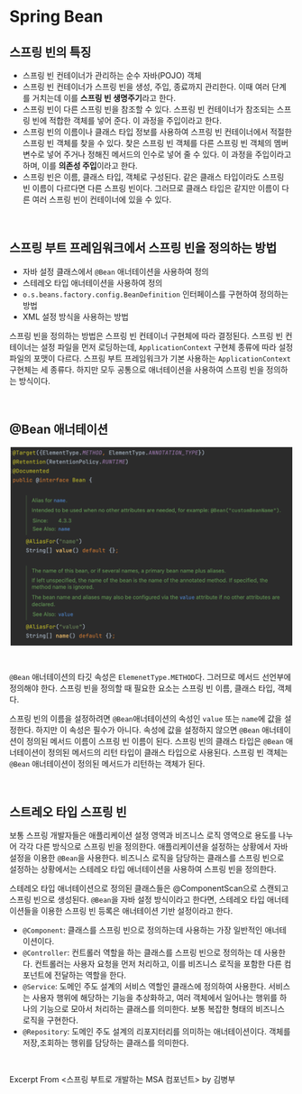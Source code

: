 # Spring Bean

## 스프링 빈의 특징

- 스프링 빈 컨테이너가 관리하는 순수 자바(POJO) 객체
- 스프링 빈 컨테이너가 스프링 빈을 생성, 주입, 종료까지 관리한다. 이때 여러 단계를 거치는데 이를 **스프링 빈 생명주기**라고 한다.
- 스프링 빈이 다른 스프링 빈을 참조할 수 있다. 스프링 빈 컨테이너가 참조되는 스프링 빈에 적합한 객체를 넣어 준다. 이 과정을 주입이라고 한다.
- 스프링 빈의 이름이나 클래스 타입 정보를 사용하여 스프링 빈 컨테이너에서 적절한 스프링 빈 객체를 찾을 수 있다. 찾은 스프링 빈 객체를 다른 스프링 빈 객체의 멤버 변수로 넣어 주거나 정해진 메서드의 인수로 넣어 줄 수 있다. 이 과정을 주입이라고 하며, 이를 **의존성 주입**이라고 한다.
- 스프링 빈은 이름, 클래스 타입, 객체로 구성된다. 같은 클래스 타입이라도 스프링 빈 이름이 다르다면 다른 스프링 빈이다. 그러므로 클래스 타입은 같지만 이름이 다른 여러 스프링 빈이 컨테이너에 있을 수 있다.

&nbsp;

## 스프링 부트 프레임워크에서 스프링 빈을 정의하는 방법

- 자바 설정 클래스에서 ``@Bean`` 애너테이션을 사용하여 정의
- 스테레오 타입 애너테이션을 사용하여 정의
- ``o.s.beans.factory.config.BeanDefinition`` 인터페이스를 구현하여 정의하는 방법
- XML 설정 방식을 사용하는 방법

스프링 빈을 정의하는 방법은 스프링 빈 컨테이너 구현체에 따라 결정된다. 스프링 빈 컨테이너는 설정 파일을 먼저 로딩하는데, ``ApplicationContext`` 구현체 종류에 따라 설정 파일의 포맷이 다르다. 스프링 부트 프레임워크가 기본 사용하는 ``ApplicationContext`` 구현체는 세 종류다. 하지만 모두 공통으로 애너테이션을 사용하여 스프링 빈을 정의하는 방식이다.

&nbsp;

## @Bean 애너테이션

<img src="../images/spring-bean.png" alt="spring-bean" width="500" style="margin-left: auto; margin-right: auto; display: block;"/>

&nbsp;

``@Bean`` 애너테이션의 타깃 속성은 ``ElemenetType.METHOD``다. 그러므로 메서드 선언부에 정의해야 한다. 스프링 빈을 정의할 때 필요한 요소는 스프링 빈 이름, 클래스 타입, 객체다.

스프링 빈의 이름을 설정하려면 ``@Bean``애너테이션의 속성인 ``value`` 또는 ``name``에 값을 설정한다. 하지만 이 속성은 필수가 아니다. 속성에 값을 설정하지 않으면 ``@Bean`` 애너테이션이 정의된 메서드 이름이 스프링 빈 이름이 된다. 스프링 빈의 클래스 타입은 ``@Bean`` 애너테이션이 정의된 메서드의 리턴 타입이 클래스 타입으로 사용된다. 스프링 빈 객체는 ``@Bean`` 애너테이션이 정의된 메서드가 리턴하는 객체가 된다.

&nbsp;

## 스트레오 타입 스프링 빈 

보통 스프링 개발자들은 애플리케이션 설정 영역과 비즈니스 로직 영역으로 용도를 나누어 각각 다른 방식으로 스프링 빈을 정의한다. 애플리케이션을 설정하는 상황에서 자바 설정을 이용한 ``@Bean``을 사용한다. 비즈니스 로직을 담당하는 클래스를 스프링 빈으로 설정하는 상황에서는 스테레오 타입 애너테이션을 사용하여 스프링 빈을 정의한다.

스테레오 타입 애너테이션으로 정의된 클래스들은 @ComponentScan으로 스캔되고 스프링 빈으로 생성된다. ``@Bean``을 자바 설정 방식이라고 한다면, 스테레오 타입 애너테이션들을 이용한 스프링  빈 등록은 애너테이션 기반 설정이라고 한다.

- ``@Component``: 클래스를 스프링 빈으로 정의하는데 사용하는 가장 일반적인 애너테이션이다. 
- ``@Controller``: 컨트롤러 역할을 하는 클래스를 스프링 빈으로 정의하는 데 사용한다. 컨트롤러는 사용자 요청을 먼저 처리하고, 이를 비즈니스 로직을 포함한 다른 컴포넌트에 전달하는 역할을 한다.
- ``@Service``: 도메인 주도 설계의 서비스 역할인 클래스에 정의하여 사용한다. 서비스는 사용자 행위에 해당하는 기능을 추상화하고, 여러 객체에서 일어나는 행위를 하나의 기능으로 모아서 처리하는 클래스를 의미한다. 보통 복잡한 형태의 비즈니스 로직을 구현한다.
- ``@Repository``: 도메인 주도 설계의 리포지터리를 의미하는 애너테이션이다. 객체를 저장,조회하는 행위를 담당하는 클래스를 의미한다.

&nbsp;

Excerpt From <스프링 부트로 개발하는 MSA 컴포넌트> by 김병부
